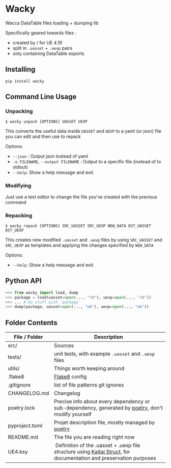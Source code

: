 # Wacky

Wacca DataTable files loading + dumping lib

Specifically geared towards files :

- created by / for UE 4.19
- split in `.uasset` + `.uexp` pairs
- only containing DataTable exports

## Installing

```shell-session
pip install wacky
```

## Command Line Usage

### Unpacking

```shell-session
$ wacky unpack [OPTIONS] UASSET UEXP
```

This converts the useful data inside `UASSET` and `UEXP` to a yaml (or json) file you can edit and then use to repack

Options:
  - `--json` : Output json instead of yaml
  - `-o FILENAME`, `--output FILENAME` : Output to a specific file (instead of to stdout)
  - `--help`: Show a help message and exit.

### Modifying

Just use a text editor to change the file you've created with the previous command

### Repacking

```shell-session
$ wacky repack [OPTIONS] SRC_UASSET SRC_UEXP NEW_DATA DST_UASSET DST_UEXP
```

This creates new modified `.uasset` and `.uexp` files by using `SRC_UASSET` and `SRC_UEXP` as templates and applying the changes specified by `NEW_DATA`

Options:
  - `--help`: Show a help message and exit.

## Python API

```python
>>> from wacky import load, dump
>>> package = load(uasset=open(..., "rb"), uexp=open(..., "rb"))
>>> ... # Do stuff with `package`
>>> dump(package, uasset=open(..., "wb"), uexp=open(..., "wb"))
```


## Folder Contents

| File / Folder | Description |
|---------------|-------------|
| src/ | Sources |
| tests/ | unit tests, with example `.uasset` and `.uexp` files |
| utils/ | Things worth keeping around |
| .flake8 | [Flake8](https://flake8.pycqa.org/en/latest/) config |
| .gitignore | list of file patterns git ignores |
| CHANGELOG.md | Changelog |
| poetry.lock | Precise info about every dependency or sub-dependency, generated by [poetry](https://python-poetry.org/), don't modify yourself |
| pyproject.toml | Projet description file, mostly managed by [poetry](https://python-poetry.org/) |
| README.md | The file you are reading right now |
| UE4.ksy | Definition of the .uasset + .uexp file structure using [Kaitai Struct](https://kaitai.io/), for documentation and preservation purposes |